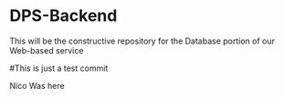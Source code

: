 # DPS-Backend
This will be the constructive repository for the Database portion of our Web-based service

#This is just a test commit


Nico Was here
